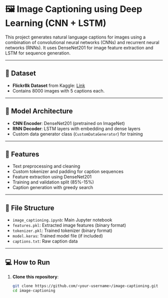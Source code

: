 # 🖼️ Image Captioning using Deep Learning (CNN + LSTM)

This project generates natural language captions for images using a combination of convolutional neural networks (CNNs) and recurrent neural networks (RNNs). It uses DenseNet201 for image feature extraction and LSTM for sequence generation.

---

## 📂 Dataset

- **Flickr8k Dataset** from Kaggle: [Link](https://www.kaggle.com/datasets/adityajn105/flickr8k)
- Contains 8000 images with 5 captions each.

---

## 🧠 Model Architecture

- **CNN Encoder**: DenseNet201 (pretrained on ImageNet)
- **RNN Decoder**: LSTM layers with embedding and dense layers
- Custom data generator class (`CustomDataGenerator`) for training

---

## 🔧 Features

- Text preprocessing and cleaning
- Custom tokenizer and padding for caption sequences
- Feature extraction using DenseNet201
- Training and validation split (85%-15%)
- Caption generation with greedy search

---

## 📁 File Structure

- `image_captioning.ipynb`: Main Jupyter notebook
- `features.pkl`: Extracted image features (binary format)
- `tokenizer.pkl`: Trained tokenizer (binary format)
- `model.keras`: Trained model file (if included)
- `captions.txt`: Raw caption data

---

## 💻 How to Run

1. **Clone this repository**:
   ```bash
   git clone https://github.com/<your-username>/image-captioning.git
   cd image-captioning
